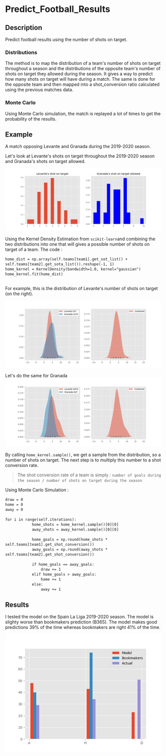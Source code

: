 # Predict_Football_Results

## Description

Predict football results using the number of shots on target.

### Distributions
The method is to map the distribution of a team's number of shots on target throughout a season and the distributions of the opposite team's number of shots on target they allowed during the season. 
It gives a way to predict how many shots on target will have during a match. The same is done for the opposite team and then mapped into a shot_conversion ratio calculated using the previous matches data. 

### Monte Carlo
Using Monte Carlo simulation, the match is replayed a lot of times to get the probability of the results.

## Example
A match opposing Levante and Granada during the 2019-2020 season.

Let's look at Levante's shots on target throughout the 2019-2020 season and Granada's shots on target allowed.

![histograms of levante and granada](./imgs/distributions.png?raw=true)

Using the Kernel Density Estimation from ```scikit-learn```and combining the two distributions into one that will gives a possible number of shots on target of a team.
The code : 
```
home_dist = np.array(self.teams[team1].get_sot_list() + self.teams[team2].get_sota_list()).reshape(-1, 1)
home_kernel = KernelDensity(bandwidth=1.0, kernel="gaussian")
home_kernel.fit(home_dist)


```

For example, this is the distribution of Levante's number of shots on target (on the right).

![kde models](./imgs/kde.png?raw=true)

Let's do the same for Granada
![kde models](./imgs/distributions2.png?raw=true)

By calling ```home_kernel.sample()```, we get a sample from the distribution, so a number of shots on target. The next step is to multiply this number to a shot conversion rate.
> The shot conversion rate of a team is simply : ```number of goals during the season / number of shots on target during the season```

Using Monte Carlo Simulation : 

```
draw = 0
home = 0     
away = 0

for i in range(self.iterations):
            home_shots = home_kernel.sample()[0][0]
            away_shots = away_kernel.sample()[0][0]
            
            home_goals = np.round(home_shots * self.teams[team1].get_shot_conversion())
            away_goals = np.round(away_shots * self.teams[team2].get_shot_conversion())

            if home_goals == away_goals:
                draw += 1
            elif home_goals > away_goals:
                home += 1
            else:
                away += 1
 ```

## Results
I tested the model on the Spain La Liga 2019-2020 season.
The model is slighty worse than bookmakers prediction (B365).
The model makes good predictions 39% of the time whereas bookmakers are right 41% of the time.

![results](./imgs/results.png?raw=true)
